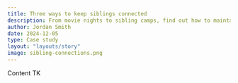 ```yaml
---
title: Three ways to keep siblings connected
description: From movie nights to sibling camps, find out how to maintain bonds when siblings can't live together.
author: Jordan Smith
date: 2024-12-05
type: Case study
layout: "layouts/story"
image: sibling-connections.png
---
```


Content TK